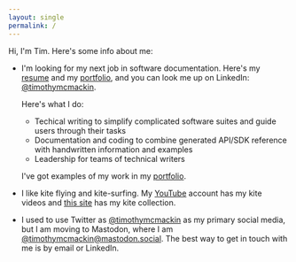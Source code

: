 ```yaml
---
layout: single
permalink: /
---
```


Hi, I'm Tim.
Here's some info about me:

- I'm looking for my next job in software documentation.
Here's my [resume](./resume) and my [portfolio](./portfolio), and you can look me up on LinkedIn: [@timothymcmackin](https://www.linkedin.com/in/timothymcmackin/).

  Here's what I do:

  - Techical writing to simplify complicated software suites and guide users through their tasks
  - Documentation and coding to combine generated API/SDK reference with handwritten information and examples
  - Leadership for teams of technical writers

  I've got examples of my work in my [portfolio](./portfolio).

- I like kite flying and kite-surfing.
My [YouTube](https://www.youtube.com/@timothymcmackin/videos) account has my kite videos and [this site](https://timothymcmackin.github.io/kite-site/) has my kite collection.

- I used to use Twitter as [@timothymcmackin](https://twitter.com/timothymcmackin) as my primary social media, but I am moving to Mastodon, where I am [@timothymcmackin@mastodon.social](https://mastodon.social/@timothymcmackin).
The best way to get in touch with me is by email or LinkedIn.
